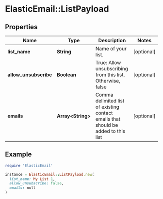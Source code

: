 # ElasticEmail::ListPayload

## Properties

| Name | Type | Description | Notes |
| ---- | ---- | ----------- | ----- |
| **list_name** | **String** | Name of your list. | [optional] |
| **allow_unsubscribe** | **Boolean** | True: Allow unsubscribing from this list. Otherwise, false | [optional] |
| **emails** | **Array&lt;String&gt;** | Comma delimited list of existing contact emails that should be added to this list | [optional] |

## Example

```ruby
require 'ElasticEmail'

instance = ElasticEmail::ListPayload.new(
  list_name: My List 1,
  allow_unsubscribe: false,
  emails: null
)
```

